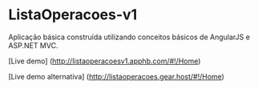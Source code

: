 # ListaOperacoes-v1

Aplicação básica construída utilizando conceitos básicos de AngularJS e ASP.NET MVC.

[Live demo] (http://listaoperacoesv1.apphb.com/#!/Home)

[Live demo alternativa] (http://listaoperacoes.gear.host/#!/Home)
